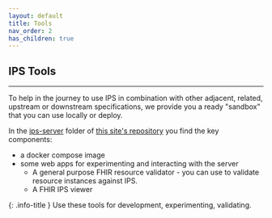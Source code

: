 ```yaml
---
layout: default
title: Tools
nav_order: 2
has_children: true
---
```


## IPS Tools
---

To help in the journey to use IPS in combination with other adjacent, related, upstream or downstream specifications, we provide you a ready "sandbox" that you can use locally or deploy. 

In the [ips-server](https://github.com/DigitalSQR/fhir-ips-kit/tree/main/ips-server) folder of [this site's repository](https://github.com/DigitalSQR/fhir-ips-kit) you find the key components:
* a docker compose image
* some web apps for experimenting and interacting with the server
  * A general purpose FHIR resource validator - you can use to validate resource instances against IPS.
  * A FHIR IPS viewer 

{: .info-title }
Use these tools for development, experimenting, validating. 

